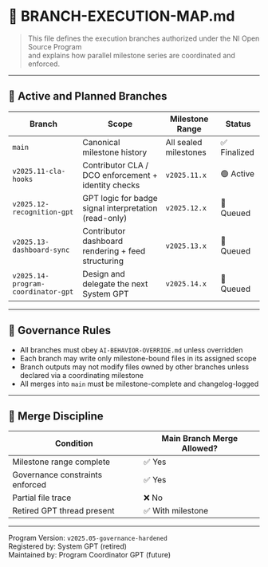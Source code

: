 # 🧠 BRANCH-EXECUTION-MAP.md

> This file defines the execution branches authorized under the NI Open Source Program  
> and explains how parallel milestone series are coordinated and enforced.

---

## 🔀 Active and Planned Branches

| Branch | Scope | Milestone Range | Status |
|--------|-------|------------------|--------|
| `main` | Canonical milestone history | All sealed milestones | ✅ Finalized |
| `v2025.11-cla-hooks` | Contributor CLA / DCO enforcement + identity checks | `v2025.11.x` | 🟢 Active |
| `v2025.12-recognition-gpt` | GPT logic for badge signal interpretation (read-only) | `v2025.12.x` | 🔲 Queued |
| `v2025.13-dashboard-sync` | Contributor dashboard rendering + feed structuring | `v2025.13.x` | 🔲 Queued |
| `v2025.14-program-coordinator-gpt` | Design and delegate the next System GPT | `v2025.14.x` | 🔲 Queued |

---

## 🧾 Governance Rules

- All branches must obey `AI-BEHAVIOR-OVERRIDE.md` unless overridden
- Each branch may write only milestone-bound files in its assigned scope
- Branch outputs may not modify files owned by other branches unless declared via a coordinating milestone
- All merges into `main` must be milestone-complete and changelog-logged

---

## 🔁 Merge Discipline

| Condition | Main Branch Merge Allowed? |
|-----------|----------------------------|
| Milestone range complete | ✅ Yes |
| Governance constraints enforced | ✅ Yes |
| Partial file trace | ❌ No |
| Retired GPT thread present | ✅ With milestone |

---

Program Version: `v2025.05-governance-hardened`  
Registered by: System GPT (retired)  
Maintained by: Program Coordinator GPT (future)
